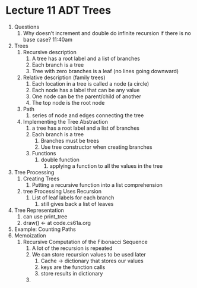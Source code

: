 # Lecture 11 ADT Trees

1. Questions
    1. Why doesn’t increment and double do infinite recursion if there is no base case? 11:40am
2. Trees
    1. Recursive description
        1. A tree has a root label and a list of branches
        2. Each branch is a tree
        3. Tree with zero branches is a leaf (no lines going downward)
    2. Relative description (family trees)
        1. Each location in a tree is called a node (a circle)
        2. Each node has a label that can be any value
        3. One node can be the parent/child of another
        4. The top node is the root node
    3. Path
        1. series of node and edges connecting the tree
    4. Implementing the Tree Abstraction
        1. a tree has a root label and a list of branches
        2. Each branch is a tree
            1. Branches must be trees
            2. Use tree constructor when creating branches
        3. Functions
            1. double function
                1. applying a function to all the values in the tree
3. Tree Processing
    1. Creating Trees
        1. Putting a recursive function into a list comprehension
    2. tree Processing Uses Recursion
        1. List of leaf labels for each branch
            1. still gives back a list of leaves
4. Tree Representation
    1. can use print_tree
    2. draw() ← at code.cs61a.org
5. Example: Counting Paths
6. Memoization
    1. Recursive Computation of the Fibonacci Sequence
        1. A lot of the recursion is repeated
        2. We can store recursion values to be used later
            1. Cache → dictionary that stores our values
            2. keys are the function calls
            3. store results in dictionary
        3.
